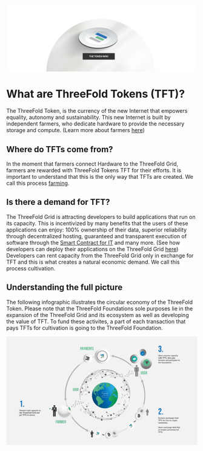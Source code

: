 ![](./img/tokenwiki.png)

# What are ThreeFold Tokens (TFT)?

The ThreeFold Token, is the currency of the new Internet that empowers equality, autonomy and sustainability. This new Internet is built by independent farmers, who dedicate hardware to provide the necessary storage and compute. (Learn more about farmers [here](src\grid\tf_farming.md)) 


## Where do TFTs come from?
In the moment that farmers connect Hardware to the ThreeFold Grid, farmers are rewarded with ThreeFold Tokens TFT for their efforts. It is important to understand that this is the only way that TFTs are created. We call this process [farming](src\grid\tf_farming\introduction.md). 


## Is there a demand for TFT?
The ThreeFold Grid is attracting developers to build applications that run on its capacity. This is incentivized by many benefits that the users of these applications can enjoy: 100% ownership of their data, superior reliability through decentralized hosting, guaranteed and transparent execution of software through the [Smart Contract for IT](capacity_layer.md) and many more. (See how developers can deploy their applications on the ThreeFold Grid [here](https://cloud.threefold.io/))
Developers can rent capacity from the ThreeFold Grid only in exchange for TFT and this is what creates a natural economic demand. We call this process cultivation.



## Understanding the full picture
The following infographic illustrates the circular economy of the ThreeFold Token. 
Please note that the ThreeFold Foundations sole purposes lie in the expansion of the ThreeFold Grid and its ecosystem as well as developing the value of TFT. To fund these activites, a part of each transaction that pays TFTs for cultivation is going to the ThreeFold Foundation.

![](./img/circular_tft.png)



